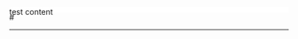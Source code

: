 

<div style="background-color:#FFFFFF; height:10px; width:100%;">test content </div>
# <HR STYLE="height:1px" >                  </HR>
